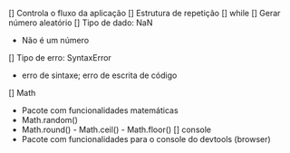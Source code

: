 

[] Controla o fluxo da aplicação
[] Estrutura de repetição
  [] while
[] Gerar número aleatório
[] Tipo de dado: NaN
 - Não é um número  

[] Tipo de erro: SyntaxError  
 - erro de sintaxe; erro de escrita de código

[] Math
- Pacote com funcionalidades matemáticas
- Math.random()
- Math.round() - Math.ceil() - Math.floor()
[] console
- Pacote com funcionalidades para o console do devtools (browser) 